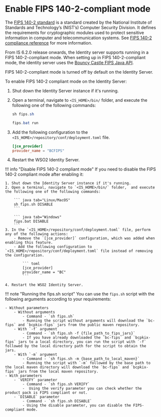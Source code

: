 # Enable FIPS 140-2-compliant mode

The [FIPS 140-2 standard](https://csrc.nist.gov/publications/detail/fips/140/2/final) is a standard created by the National Institute of Standards and Technology’s (NIST’s) Computer Security Division. It defines the requirements for cryptographic modules used to protect sensitive information in computer and telecommunication systems.
See [FIPS 140-2 compliance reference]({{base_path}}/references/concepts/compliance/fips) for more information.

From IS 6.2.0 release onwards, the Identity server supports running in a FIPS 140-2-compliant mode. When setting up in FIPS 140-2-compliant mode, the identity server uses the [Bouncy Castle FIPS Java API](https://www.bouncycastle.org/fips-java/).

FIPS 140-2-compliant mode is turned off by default on the Identity Server.

To enable FIPS 140-2 compliant mode on the Identity Server:

1. Shut down the Identity Server instance if it's running.
2. Open a terminal, navigate to `<IS_HOME>/bin/` folder,  and execute the following one of the following commands:
    
    ``` java tab="Linux/MacOS"
    sh fips.sh
    ```

    ``` java tab="Windows"
    fips.bat run
    ```

3. Add the following configuration to the `<IS_HOME>/repository/conf/deployment.toml` file.

    ``` toml
    [jce_provider]
    provider_name = "BCFIPS"
    ```

4. Restart the WSO2 Identity Server.

!!! info "Disable FIPS 140-2 compliant mode"
    If you need to disable the FIPS 140-2 compliant mode after enabling it:

    1. Shut down the Identity Server instance if it's running.
    2. Open a terminal, navigate to `<IS_HOME>/bin/` folder,  and execute the following one of the following commands:

        ``` java tab="Linux/MacOS"
        sh fips.sh DISABLE
        ```

        ``` java tab="Windows"
        fips.bat DISABLE
        ```
    3. In the `<IS_HOME>/repository/conf/deployment.toml` file, perform any of the following actions:
        - Remove the `[jce_provider]` configuration, which was added when enabling this feature.
        - Add the following configuration to `<IS_HOME>/repository/conf/deployment.toml` file instead of removing the configuration.

            ``` toml
            [jce_provider]
            provider_name = "BC"
            ```
            
    4. Restart the WSO2 Identity Server.


!!! note "Running the fips.sh script"
    You can use the `fips.sh` script with the following arguments according to your requirements:

    - Without parameters
        - Without arguments
            - Command - `sh fips.sh`
            - Running the script without arguments will download the `bc-fips` and `bcpkix-fips` jars from the public maven repository.
        - With `-f` argument
            - Command - `sh fips.sh -f {file_path_to_fips_jars}`
            - If you have already downloaded the `bc-fips` and `bcpkix-fips` jars to a local directory, you can run the script with `-f` followed by the local directory path for the script to obtain the jars.
        - With `-m` argument
            - Command - `sh fips.sh -m {base_path_to_local_maven}`
            - Running the script with `-m` followed by the base path to the local maven directory will download the `bc-fips` and `bcpkix-fips` jars from the local maven repository.
    - With parameters
        - `VERIFY` parameter
            - Command - `sh fips.sh VERIFY`
            -  Using the verify parameter you can check whether the product pack is FIPS compliant or not.
        - `DISABLE` parameter
            - Command - `sh fips.sh DISABLE`
            - Using the disable parameter, you can disable the FIPS-compliant mode.